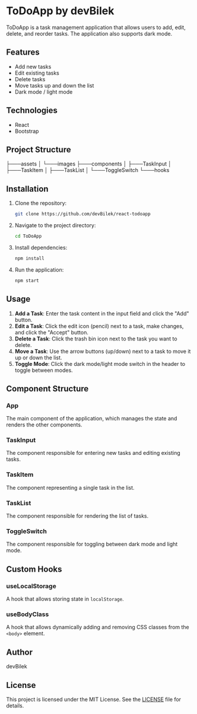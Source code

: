 # ToDoApp by devBilek

ToDoApp is a task management application that allows users to add, edit, delete, and reorder tasks. The application also supports dark mode.

## Features

- Add new tasks
- Edit existing tasks
- Delete tasks
- Move tasks up and down the list
- Dark mode / light mode

## Technologies

- React
- Bootstrap

## Project Structure

├───assets
│ └───images
├───components
│ ├───TaskInput
│ ├───TaskItem
│ ├───TaskList
│ └───ToggleSwitch
└───hooks

## Installation

1. Clone the repository:
   ```sh
   git clone https://github.com/devBilek/react-todoapp
   ```
2. Navigate to the project directory:
   ```sh
   cd ToDoApp
   ```
3. Install dependencies:
   ```sh
   npm install
   ```
4. Run the application:
   ```sh
   npm start
   ```

## Usage

1. **Add a Task**: Enter the task content in the input field and click the "Add" button.
2. **Edit a Task**: Click the edit icon (pencil) next to a task, make changes, and click the "Accept" button.
3. **Delete a Task**: Click the trash bin icon next to the task you want to delete.
4. **Move a Task**: Use the arrow buttons (up/down) next to a task to move it up or down the list.
5. **Toggle Mode**: Click the dark mode/light mode switch in the header to toggle between modes.

## Component Structure

### App

The main component of the application, which manages the state and renders the other components.

### TaskInput

The component responsible for entering new tasks and editing existing tasks.

### TaskItem

The component representing a single task in the list.

### TaskList

The component responsible for rendering the list of tasks.

### ToggleSwitch

The component responsible for toggling between dark mode and light mode.

## Custom Hooks

### useLocalStorage

A hook that allows storing state in `localStorage`.

### useBodyClass

A hook that allows dynamically adding and removing CSS classes from the `<body>` element.

## Author

devBilek

## License

This project is licensed under the MIT License. See the [LICENSE](LICENSE) file for details.
